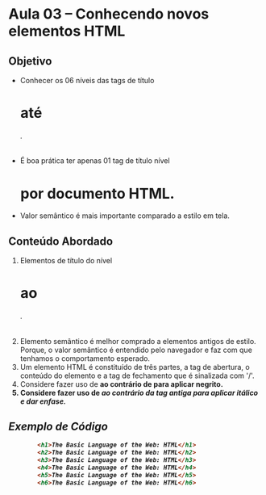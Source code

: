 # Aula 03 – Conhecendo novos elementos HTML

## Objetivo

- Conhecer os 06 níveis das tags de título <h1> até <h6>.
- É boa prática ter apenas 01 tag de título nível <h1> por documento HTML.
- Valor semântico é mais importante comparado a estilo em tela.

## Conteúdo Abordado

1. Elementos de título do nível <h1> ao <h6>.
2. Elemento semântico é melhor comprado a elementos antigos de estilo. Porque, o valor semântico é entendido pelo navegador e faz com que tenhamos o comportamento esperado.
3. Um elemento HTML é constituído de três partes, a tag de abertura, o conteúdo do elemento e a tag de fechamento que é sinalizada com '/'.
4. Considere fazer uso de <strong> ao contrário de <b> para aplicar negrito.
5. Considere fazer uso de <em> ao contrário da tag antiga <i> para aplicar itálico e dar enfase.

## Exemplo de Código

```HTML
        <h1>The Basic Language of the Web: HTML</h1>
        <h2>The Basic Language of the Web: HTML</h2>
        <h3>The Basic Language of the Web: HTML</h3>
        <h4>The Basic Language of the Web: HTML</h4>
        <h5>The Basic Language of the Web: HTML</h5>
        <h6>The Basic Language of the Web: HTML</h6>
```
